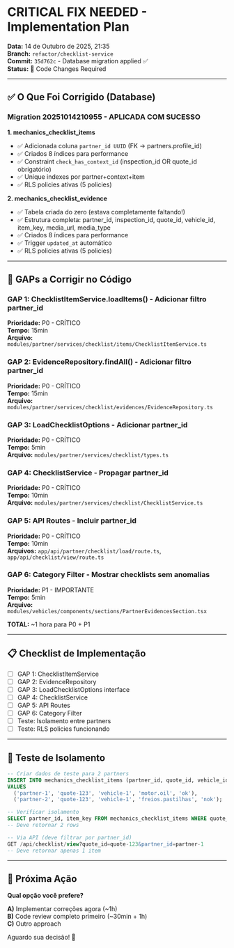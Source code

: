 # CRITICAL FIX NEEDED - Implementation Plan

**Data:** 14 de Outubro de 2025, 21:35  
**Branch:** `refactor/checklist-service`  
**Commit:** `35d762c` - Database migration applied ✅  
**Status:** 🔴 Code Changes Required

---

## ✅ O Que Foi Corrigido (Database)

### Migration 20251014210955 - APLICADA COM SUCESSO

**1. mechanics_checklist_items**
- ✅ Adicionada coluna `partner_id UUID` (FK → partners.profile_id)
- ✅ Criados 8 índices para performance
- ✅ Constraint `check_has_context_id` (inspection_id OR quote_id obrigatório)
- ✅ Unique indexes por partner+context+item
- ✅ RLS policies ativas (5 policies)

**2. mechanics_checklist_evidence**
- ✅ Tabela criada do zero (estava completamente faltando!)
- ✅ Estrutura completa: partner_id, inspection_id, quote_id, vehicle_id, item_key, media_url, media_type
- ✅ Criados 8 índices para performance
- ✅ Trigger `updated_at` automático
- ✅ RLS policies ativas (5 policies)

---

## 🔴 GAPs a Corrigir no Código

### GAP 1: ChecklistItemService.loadItems() - Adicionar filtro partner_id
**Prioridade:** P0 - CRÍTICO  
**Tempo:** 15min  
**Arquivo:** `modules/partner/services/checklist/items/ChecklistItemService.ts`

### GAP 2: EvidenceRepository.findAll() - Adicionar filtro partner_id  
**Prioridade:** P0 - CRÍTICO  
**Tempo:** 15min  
**Arquivo:** `modules/partner/services/checklist/evidences/EvidenceRepository.ts`

### GAP 3: LoadChecklistOptions - Adicionar partner_id  
**Prioridade:** P0 - CRÍTICO  
**Tempo:** 5min  
**Arquivo:** `modules/partner/services/checklist/types.ts`

### GAP 4: ChecklistService - Propagar partner_id  
**Prioridade:** P0 - CRÍTICO  
**Tempo:** 10min  
**Arquivo:** `modules/partner/services/checklist/ChecklistService.ts`

### GAP 5: API Routes - Incluir partner_id  
**Prioridade:** P0 - CRÍTICO  
**Tempo:** 10min  
**Arquivos:** `app/api/partner/checklist/load/route.ts`, `app/api/checklist/view/route.ts`

### GAP 6: Category Filter - Mostrar checklists sem anomalias  
**Prioridade:** P1 - IMPORTANTE  
**Tempo:** 5min  
**Arquivo:** `modules/vehicles/components/sections/PartnerEvidencesSection.tsx`

**TOTAL:** ~1 hora para P0 + P1

---

## 📋 Checklist de Implementação

- [ ] GAP 1: ChecklistItemService
- [ ] GAP 2: EvidenceRepository  
- [ ] GAP 3: LoadChecklistOptions interface
- [ ] GAP 4: ChecklistService
- [ ] GAP 5: API Routes
- [ ] GAP 6: Category Filter
- [ ] Teste: Isolamento entre partners
- [ ] Teste: RLS policies funcionando

---

## 🧪 Teste de Isolamento

```sql
-- Criar dados de teste para 2 partners
INSERT INTO mechanics_checklist_items (partner_id, quote_id, vehicle_id, item_key, item_status)
VALUES 
  ('partner-1', 'quote-123', 'vehicle-1', 'motor.oil', 'ok'),
  ('partner-2', 'quote-123', 'vehicle-1', 'freios.pastilhas', 'nok');

-- Verificar isolamento
SELECT partner_id, item_key FROM mechanics_checklist_items WHERE quote_id = 'quote-123';
-- Deve retornar 2 rows

-- Via API (deve filtrar por partner_id)
GET /api/checklist/view?quote_id=quote-123&partner_id=partner-1
-- Deve retornar apenas 1 item
```

---

## 🚀 Próxima Ação

**Qual opção você prefere?**

**A)** Implementar correções agora (~1h)  
**B)** Code review completo primeiro (~30min + 1h)  
**C)** Outro approach

Aguardo sua decisão! 🎯
